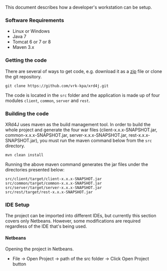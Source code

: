 This document describes how a developer's workstation can be setup.

### Software Requirements

* Linux or Windows
* Java 7
* Tomcat 6 or 7 or 8
* Maven 3.x

### Getting the code

There are several of ways to get code, e.g. download it as a [zip](https://github.com/vrk-kpa/xrd4j/archive/master.zip) file or clone the git repository.

```
git clone https://github.com/vrk-kpa/xrd4j.git
```

The code is located in the ```src``` folder and the application is made up of four modules ```client```, ```common```, ```server``` and ```rest```.

### Building the code

XRd4J uses maven as the build management tool. In order to build the whole project and generate the four war files (client-x.x.x-SNAPSHOT.jar, common-x.x.x-SNAPSHOT.jar, server-x.x.x-SNAPSHOT.jar, rest-x.x.x-SNAPSHOT.jar), you must run the maven command below from the ```src``` directory.

```
mvn clean install
```

Running the above maven command generates the jar files under the directories presented below:

```
src/client/target/client-x.x.x-SNAPSHOT.jar
src/common/target/common-x.x.x-SNAPSHOT.jar
src/server/target/server-x.x.x-SNAPSHOT.jar
src/rest/target/rest-x.x.x-SNAPSHOT.jar
```
### IDE Setup

The project can be imported into different IDEs, but currently this section covers only Netbeans. However, some modifications are required regardless of the IDE that's being used.

#### Netbeans

Opening the project in Netbeans.

* File -> Open Project -> path of the src folder -> Click Open Project button